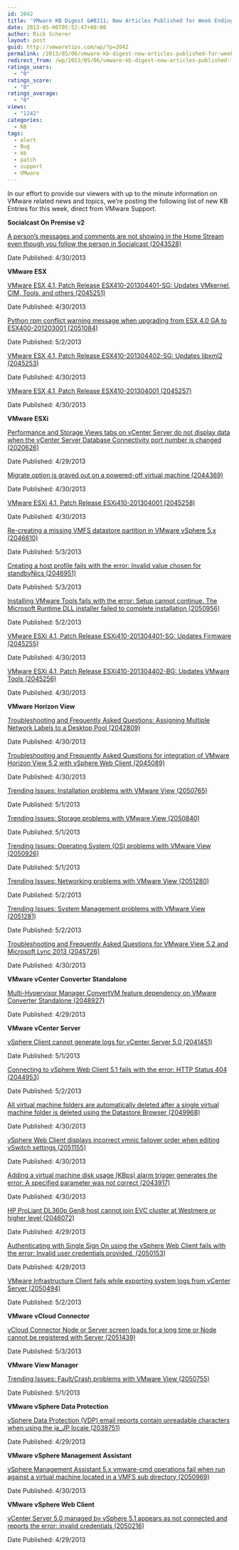 ```yaml
---
id: 2042
title: 'VMware KB Digest &#8211; New Articles Published for Week Ending 5/4/13'
date: 2013-05-06T05:52:47+00:00
author: Rick Scherer
layout: post
guid: http://vmwaretips.com/wp/?p=2042
permalink: /2013/05/06/vmware-kb-digest-new-articles-published-for-week-ending-5413/
redirect_from: /wp/2013/05/06/vmware-kb-digest-new-articles-published-for-week-ending-5413/
ratings_users:
  - "0"
ratings_score:
  - "0"
ratings_average:
  - "0"
views:
  - "1242"
categories:
  - KB
tags:
  - alert
  - Bug
  - kb
  - patch
  - support
  - VMware
---
```

In our effort to provide our viewers with up to the minute information on VMware related news and topics, we&#8217;re posting the following list of new KB Entries for this week, direct from VMware Support.

**<!--more-->Socialcast On Premise v2**

<a href="http://kb.vmware.com/kb/2043528" target="_blank">A person’s messages and comments are not showing in the Home Stream even though you follow the person in Socialcast (2043528)</a>
  
Date Published: 4/30/2013

**VMware ESX**
  
<a href="http://kb.vmware.com/kb/2045251" target="_blank">VMware ESX 4.1, Patch Release ESX410-201304401-SG: Updates VMkernel, CIM, Tools, and others (2045251)</a>
  
Date Published: 4/30/2013
  
<a href="http://kb.vmware.com/kb/2051084" target="_blank">Python rpm conflict warning message when upgrading from ESX 4.0 GA to ESX400-201203001 (2051084)</a>
  
Date Published: 5/2/2013
  
<a href="http://kb.vmware.com/kb/2045253" target="_blank">VMware ESX 4.1, Patch Release ESX410-201304402-SG: Updates libxml2 (2045253)</a>
  
Date Published: 4/30/2013
  
<a href="http://kb.vmware.com/kb/2045257" target="_blank">VMware ESX 4.1, Patch Release ESX410-201304001 (2045257)</a>
  
Date Published: 4/30/2013

**VMware ESXi**
  
<a href="http://kb.vmware.com/kb/2020626" target="_blank">Performance and Storage Views tabs on vCenter Server do not display data when the vCenter Server Database Connectivity port number is changed (2020626)</a>
  
Date Published: 4/29/2013
  
<a href="http://kb.vmware.com/kb/2044369" target="_blank">Migrate option is grayed out on a powered-off virtual machine (2044369)</a>
  
Date Published: 4/30/2013
  
<a href="http://kb.vmware.com/kb/2045258" target="_blank">VMware ESXi 4.1, Patch Release ESXi410-201304001 (2045258)</a>
  
Date Published: 4/30/2013
  
<a href="http://kb.vmware.com/kb/2046610" target="_blank">Re-creating a missing VMFS datastore partition in VMware vSphere 5.x (2046610)</a>
  
Date Published: 5/3/2013
  
<a href="http://kb.vmware.com/kb/2046951" target="_blank">Creating a host profile fails with the error: Invalid value chosen for standbyNics (2046951)</a>
  
Date Published: 5/3/2013
  
<a href="http://kb.vmware.com/kb/2050956" target="_blank">Installing VMware Tools fails with the error: Setup cannot continue. The Microsoft Runtime DLL installer failed to complete installation (2050956)</a>
  
Date Published: 5/2/2013
  
<a href="http://kb.vmware.com/kb/2045255" target="_blank">VMware ESXi 4.1, Patch Release ESXi410-201304401-SG: Updates Firmware (2045255)</a>
  
Date Published: 4/30/2013
  
<a href="http://kb.vmware.com/kb/2045256" target="_blank">VMware ESXi 4.1, Patch Release ESXi410-201304402-BG: Updates VMware Tools (2045256)</a>
  
Date Published: 4/30/2013

**VMware Horizon View**
  
<a href="http://kb.vmware.com/kb/2042809" target="_blank">Troubleshooting and Frequently Asked Questions: Assigning Multiple Network Labels to a Desktop Pool (2042809)</a>
  
Date Published: 4/30/2013
  
<a href="http://kb.vmware.com/kb/2045089" target="_blank">Troubleshooting and Frequently Asked Questions for integration of VMware Horizon View 5.2 with vSphere Web Client (2045089)</a>
  
Date Published: 4/30/2013
  
<a href="http://kb.vmware.com/kb/2050765" target="_blank">Trending Issues: Installation problems with VMware View (2050765)</a>
  
Date Published: 5/1/2013
  
<a href="http://kb.vmware.com/kb/2050840" target="_blank">Trending Issues: Storage problems with VMware View (2050840)</a>
  
Date Published: 5/1/2013
  
<a href="http://kb.vmware.com/kb/2050926" target="_blank">Trending Issues: Operating System (OS) problems with VMware View (2050926)</a>
  
Date Published: 5/1/2013
  
<a href="http://kb.vmware.com/kb/2051280" target="_blank">Trending Issues: Networking problems with VMware View (2051280)</a>
  
Date Published: 5/2/2013
  
<a href="http://kb.vmware.com/kb/2051281" target="_blank">Trending Issues: System Management problems with VMware View (2051281)</a>
  
Date Published: 5/2/2013
  
<a href="http://kb.vmware.com/kb/2045726" target="_blank">Troubleshooting and Frequently Asked Questions for VMware View 5.2 and Microsoft Lync 2013 (2045726)</a>
  
Date Published: 4/30/2013

**VMware vCenter Converter Standalone**
  
<a href="http://kb.vmware.com/kb/2048927" target="_blank">Multi-Hypervisor Manager ConvertVM feature dependency on VMware Converter Standalone (2048927)</a>
  
Date Published: 4/29/2013

**VMware vCenter Server**
  
<a href="http://kb.vmware.com/kb/2041451" target="_blank">vSphere Client cannot generate logs for vCenter Server 5.0 (2041451)</a>
  
Date Published: 5/1/2013
  
<a href="http://kb.vmware.com/kb/2044953" target="_blank">Connecting to vSphere Web Client 5.1 fails with the error: HTTP Status 404 (2044953)</a>
  
Date Published: 5/2/2013
  
<a href="http://kb.vmware.com/kb/2049968" target="_blank">All virtual machine folders are automatically deleted after a single virtual machine folder is deleted using the Datastore Browser (2049968)</a>
  
Date Published: 4/30/2013
  
<a href="http://kb.vmware.com/kb/2051155" target="_blank">vSphere Web Client displays incorrect vmnic failover order when editing vSwitch settings (2051155)</a>
  
Date Published: 4/30/2013
  
<a href="http://kb.vmware.com/kb/2043917" target="_blank">Adding a virtual machine disk usage (KBps) alarm trigger generates the error: A specified parameter was not correct (2043917)</a>
  
Date Published: 4/30/2013
  
<a href="http://kb.vmware.com/kb/2046072" target="_blank">HP ProLiant DL360p Gen8 host cannot join EVC cluster at Westmere or higher level (2046072)</a>
  
Date Published: 4/29/2013
  
<a href="http://kb.vmware.com/kb/2050153" target="_blank">Authenticating with Single Sign On using the vSphere Web Client fails with the error: Invalid user credentials provided. (2050153)</a>
  
Date Published: 4/29/2013
  
<a href="http://kb.vmware.com/kb/2050494" target="_blank">VMware Infrastructure Client fails while exporting system logs from vCenter Server (2050494)</a>
  
Date Published: 5/2/2013

**VMware vCloud Connector**
  
<a href="http://kb.vmware.com/kb/2051439" target="_blank">vCloud Connector Node or Server screen loads for a long time or Node cannot be registered with Server (2051439)</a>
  
Date Published: 5/3/2013

**VMware View Manager**
  
<a href="http://kb.vmware.com/kb/2050755" target="_blank">Trending Issues: Fault/Crash problems with VMware View (2050755)</a>
  
Date Published: 5/1/2013

**VMware vSphere Data Protection**
  
<a href="http://kb.vmware.com/kb/2038751" target="_blank">vSphere Data Protection (VDP) email reports contain unreadable characters when using the ja_JP locale (2038751)</a>
  
Date Published: 4/29/2013

**VMware vSphere Management Assistant**
  
<a href="http://kb.vmware.com/kb/2050969" target="_blank">vSphere Management Assistant 5.x vmware-cmd operations fail when run against a virtual machine located in a VMFS sub directory (2050969)</a>
  
Date Published: 4/30/2013

**VMware vSphere Web Client**
  
<a href="http://kb.vmware.com/kb/2050216" target="_blank">vCenter Server 5.0 managed by vSphere 5.1 appears as not connected and reports the error: invalid credentials (2050216)</a>
  
Date Published: 4/29/2013

<div class="feedflare">
  <a href="http://feeds.feedburner.com/~ff/VmwareKnowledgebaseWeeklyDigest?a=Trc2LVJwypY:Wh5fSwnHABo:yIl2AUoC8zA"><img src="http://feeds.feedburner.com/~ff/VmwareKnowledgebaseWeeklyDigest?d=yIl2AUoC8zA" alt="" border="0" /></a> <a href="http://feeds.feedburner.com/~ff/VmwareKnowledgebaseWeeklyDigest?a=Trc2LVJwypY:Wh5fSwnHABo:F7zBnMyn0Lo"><img src="http://feeds.feedburner.com/~ff/VmwareKnowledgebaseWeeklyDigest?i=Trc2LVJwypY:Wh5fSwnHABo:F7zBnMyn0Lo" alt="" border="0" /></a> <a href="http://feeds.feedburner.com/~ff/VmwareKnowledgebaseWeeklyDigest?a=Trc2LVJwypY:Wh5fSwnHABo:TzevzKxY174"><img src="http://feeds.feedburner.com/~ff/VmwareKnowledgebaseWeeklyDigest?d=TzevzKxY174" alt="" border="0" /></a>
</div>